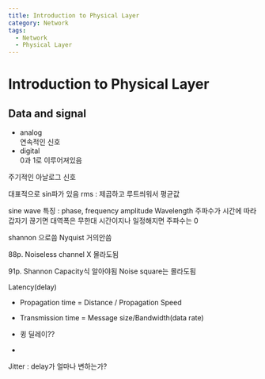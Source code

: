 ```yaml
---
title: Introduction to Physical Layer
category: Network
tags:
  - Network
  - Physical Layer
---
```


# Introduction to Physical Layer

## Data and signal

- analog  
  연속적인 신호
- digital  
  0과 1로 이루어져있음

주기적인 아날로그 신호

대표적으로 sin파가 있음
rms : 제곱하고 루트씌워서 평균값

sine wave 특징 : phase, frequency amplitude
Wavelength
주파수가 시간에 따라 갑자기 끊기면 대역폭은 무한대
시간이지나 일정해지면 주파수는 0

shannon 으로씀 Nyquist 거의안씀

88p.
Noiseless channel X 몰라도됨

91p.
Shannon Capacity식 알아야됨
Noise square는 몰라도됨


Latency(delay)

- Propagation time
  = Distance / Propagation Speed
- Transmission time
  = Message size/Bandwidth(data rate)
- 큉 딜레이??

- 
Jitter : delay가 얼마나 변하는가?